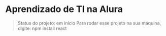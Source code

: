 # Aprendizado de TI na Alura #
> Status do projeto: em início
> Para rodar esse projeto na sua máquina, digite:
> npm install react
> 
